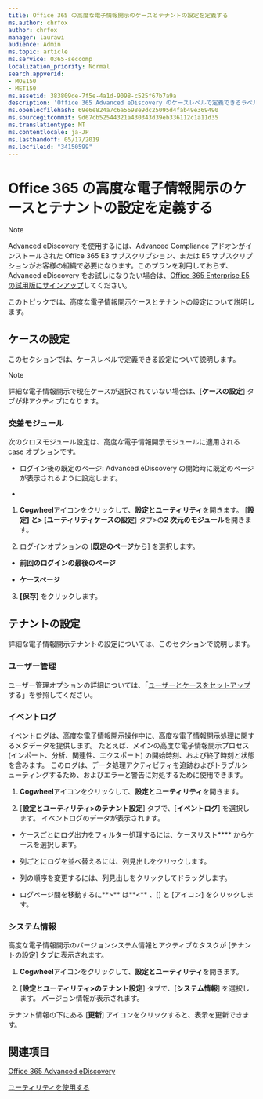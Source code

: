 ```yaml
---
title: Office 365 の高度な電子情報開示のケースとテナントの設定を定義する
ms.author: chrfox
author: chrfox
manager: laurawi
audience: Admin
ms.topic: article
ms.service: O365-seccomp
localization_priority: Normal
search.appverid:
- MOE150
- MET150
ms.assetid: 383809de-7f5e-4a1d-9098-c525f67b7a9a
description: 'Office 365 Advanced eDiscovery のケースレベルで定義できるラベル、クロスモジュール、およびテナントの設定について説明します。  '
ms.openlocfilehash: 69e6e824a7c6a5698e9dc25095d4fab49e369490
ms.sourcegitcommit: 9d67cb52544321a430343d39eb336112c1a11d35
ms.translationtype: MT
ms.contentlocale: ja-JP
ms.lasthandoff: 05/17/2019
ms.locfileid: "34150599"
---
```

# <a name="define-case-and-tenant-settings-in-office-365-advanced-ediscovery"></a>Office 365 の高度な電子情報開示のケースとテナントの設定を定義する

> [!NOTE]
> Advanced eDiscovery を使用するには、Advanced Compliance アドオンがインストールされた Office 365 E3 サブスクリプション、または E5 サブスクリプションがお客様の組織で必要になります。このプランを利用しておらず、Advanced eDiscovery をお試しになりたい場合は、[Office 365 Enterprise E5 の試用版にサインアップ](https://go.microsoft.com/fwlink/p/?LinkID=698279)してください。 
  
このトピックでは、高度な電子情報開示ケースとテナントの設定について説明します。
  
## <a name="case-settings"></a>ケースの設定

このセクションでは、ケースレベルで定義できる設定について説明します。
  
> [!NOTE]
> 詳細な電子情報開示で現在ケースが選択されていない場合は、[**ケースの設定**] タブが非アクティブになります。 
  
### <a name="cross-module"></a>交差モジュール

次のクロスモジュール設定は、高度な電子情報開示モジュールに適用される case オプションです。
  
- ログイン後の既定のページ: Advanced eDiscovery の開始時に既定のページが表示されるように設定します。
    
- [ファイルの表示名]: ファイルタイトル/パスまたは電子メールの件名の高度な電子情報開示表示名の代わりに、上級電子情報開示全体に表示されるファイル識別子。
    
1. **Cogwheel**アイコンをクリックして、**設定とユーティリティ**を開きます。 [**設定] と\> [ユーティリティケースの設定**] タブ\>の**2 次元のモジュール**を開きます。 
    
2. ログインオプションの [**既定のページ**から] を選択します。 
    
  - **前回のログインの最後のページ**
    
  - **ケースページ**
    
3. **[保存]** をクリックします。
    
## <a name="tenant-settings"></a>テナントの設定

詳細な電子情報開示テナントの設定については、このセクションで説明します。
  
### <a name="user-administration"></a>ユーザー管理

ユーザー管理オプションの詳細については、「[ユーザーとケースをセットアップ](set-up-users-and-cases-in-advanced-ediscovery.md)する」を参照してください。
  
### <a name="event-log"></a>イベントログ

イベントログは、高度な電子情報開示操作中に、高度な電子情報開示処理に関するメタデータを提供します。 たとえば、メインの高度な電子情報開示プロセス (インポート、分析、関連性、エクスポート) の開始時刻、および終了時刻と状態を含みます。 このログは、データ処理アクティビティを追跡およびトラブルシューティングするため、およびエラーと警告に対処するために使用できます。
  
1. **Cogwheel**アイコンをクリックして、**設定とユーティリティ**を開きます。 
    
2. [**設定とユーティリティ\>のテナント設定**] タブで、[**イベントログ**] を選択します。 イベントログのデータが表示されます。
    
  - ケースごとにログ出力をフィルター処理するには、ケースリスト**** からケースを選択します。 
    
  - 列ごとにログを並べ替えるには、列見出しをクリックします。 
    
  - 列の順序を変更するには、列見出しをクリックしてドラッグします。
    
  - ログページ間を移動するに**\>** は**\<** 、[] と [アイコン] をクリックします。 
    
### <a name="system-information"></a>システム情報

高度な電子情報開示のバージョンシステム情報とアクティブなタスクが [テナントの設定] タブに表示されます。
  
1. **Cogwheel**アイコンをクリックして、**設定とユーティリティ**を開きます。 
    
2. [**設定とユーティリティ\>のテナント設定**] タブで、[**システム情報**] を選択します。 バージョン情報が表示されます。
    
テナント情報の下にある [**更新**] アイコンをクリックすると、表示を更新できます。 
  
## <a name="see-also"></a>関連項目

[Office 365 Advanced eDiscovery](office-365-advanced-ediscovery.md)
  
[ユーティリティを使用する](use-advanced-ediscovery-utilities.md)

